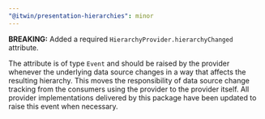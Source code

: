 ```yaml
---
"@itwin/presentation-hierarchies": minor
---
```


**BREAKING:** Added a required `HierarchyProvider.hierarchyChanged` attribute.

The attribute is of type `Event` and should be raised by the provider whenever the underlying data source changes in a way that affects the resulting hierarchy. This moves the responsibility of data source change tracking from the consumers using the provider to the provider itself. All provider implementations delivered by this package have been updated to raise this event when necessary.
